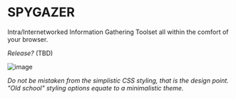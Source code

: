 <!-- <img src="https://github.com/user-attachments/assets/3b352f5d-f886-4699-9a1e-5f8469b53716" width="50%" height="50%"> -->

# SPYGAZER
Intra/Internetworked Information Gathering Toolset all within the comfort of your browser.


*Release?* (TBD)

![image](https://github.com/user-attachments/assets/49043589-08ae-4625-a97c-947b2e0d4503)

*Do not be mistaken from the simplistic CSS styling, that is the design point. "Old school" styling options equate to a minimalistic theme.*
